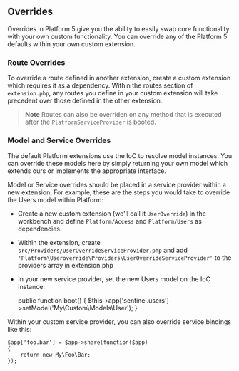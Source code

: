 ## Overrides

Overrides in Platform 5 give you the ability to easily swap core functionality with your own custom functionality. You can override any of the Platform 5 defaults within your own custom extension.

### Route Overrides

To override a route defined in another extension, create a custom extension which requires it as a dependency. Within the routes section of `extension.php`, any routes you define in your custom extension will take precedent over those defined in the other extension.

> **Note** Routes can also be overriden on any method that is executed after the `PlatformServiceProvider` is booted.

### Model and Service Overrides

The default Platform extensions use the IoC to resolve model instances. You can override these models here by simply returning your own model which extends ours or implements the appropriate interface.

Model or Service overrides should be placed in a service provider within a new extension. For example, these are the steps you would take to override the Users model within Platform:

 - Create a new custom extension (we'll call it `UserOverride`) in the workbench and define `Platform/Access` and `Platform/Users` as dependencies.
 - Within the extension, create `src/Providers/UserOverrideServiceProvider.php` and add `'Platform\Useroverride\Providers\UserOverrideServiceProvider'` to the providers array in extension.php
 - In your new service provider, set the new Users model on the IoC instance:

    public function boot()
    {
        $this->app['sentinel.users']->setModel('My\Custom\Models\User');
    }

Within your custom service provider, you can also override service bindings like this:

	$app['foo.bar'] = $app->share(function($app)
	{
		return new My\Foo\Bar;
	});
